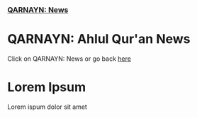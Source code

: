 <link rel="icon" href="https://dhulqarnayn.github.io/qarnayn/favicon.ico">
<link rel="stylesheet" href="https://dhulqarnayn.github.io/qarnayn/index.css">

### [QARNAYN: News](https://dhulqarnayn.github.io/qarnayn/news.html)

# QARNAYN: Ahlul Qur'an News
Click on QARNAYN: News or go back [here](https://dhulqarnayn.github.io/qarnayn/news.html)

# Lorem Ipsum
Lorem ispum dolor sit amet